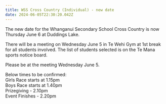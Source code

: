 ```yaml
---
title: WSS Cross Country (Individual) - new date
date: 2024-06-05T22:30:20.042Z
---
```

The new date for the Whanganui Secondary School Cross Country is now Thursday June 6 at Duddings Lake.

There will be a meeting on Wednesday June 5 in Te Wehi Gym at 1st break for all students involved. The list of students selected is on the Te Mana sports notice board.

Please be at the meeting Wednesday June 5.

Below times to be confirmed:  
Girls Race starts at 1.15pm  
Boys Race starts at 1.40pm  
Prizegiving - 2.10pm  
Event Finishes - 2.20pm 
